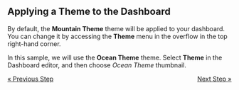 ## Applying a Theme to the Dashboard 

By default, the **Mountain Theme** theme will be applied to your
dashboard. You can change it by accessing the **Theme** menu in the
overflow in the top right-hand corner.


In this sample, we will use the **Ocean Theme** theme. Select
**Theme** in the Dashboard editor, and then choose *Ocean Theme* thumbnail.

<style>
.previous {
    text-align: left
}

.next {
    float: right
}

</style>

<a href="selecting-data-visualization.md" class="previous">&laquo; Previous Step</a>
<a href="adding-other-visualizations.md" class="next">Next Step &raquo;</a>

